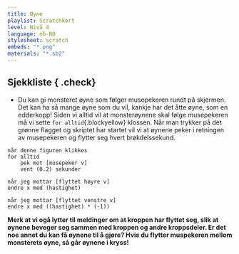 ```yaml
---
title: Øyne
playlist: Scratchkort
level: Nivå 4
language: nb-NO
stylesheet: scratch
embeds: "*.png"
materials: "*.sb2"
---
```


## Sjekkliste { .check}

+ Du kan gi monsteret øyne som følger musepekeren rundt på skjermen. Det kan ha så mange øyne som du vil,  kankje har det åtte øyne, som en edderkopp! Siden vi alltid vil at monsterøynene skal følge musepekeren må vi sette `for alltid`{.blockyellow} klossen. Når man trykker på det grønne flagget og skriptet har startet vil vi at øynene peker i retningen av musepekeren og flytter seg hvert brøkdelssekund.

```blocks
når denne figuren klikkes
for alltid
	pek mot [musepeker v]
	vent (0.2) sekunder

når jeg mottar [flyttet høyre v]
endre x med (hastighet)

når jeg mottar [flyttet venstre v]
endre x med ((hastighet) * (-1))
```

**Merk at vi ogå lytter til meldinger om at kroppen har flyttet seg, slik at øynene beveger seg sammen med kroppen og andre kroppsdeler. Er det noe annet du kan få øynene til å gjøre? Hvis du flytter muspekeren mellom monsterets øyne, så går øynene i kryss!**
